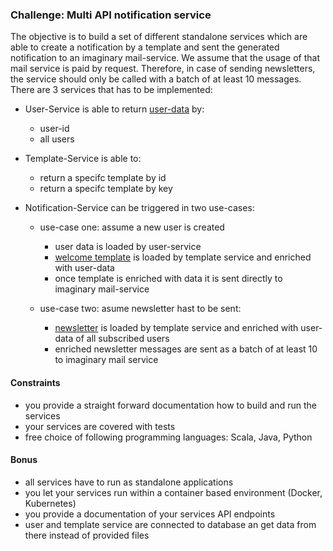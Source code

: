 ### Challenge: Multi API notification service
The objective is to build a set of different standalone services which are able to create a notification by a template and sent the generated notification to an imaginary mail-service.
We assume that the usage of that mail service is paid by request. Therefore, in case of sending newsletters, the service should only be called with a batch of at least 10 messages.
There are 3 services that has to be implemented:

* User-Service is able to return [user-data](users.json) by:
    * user-id
    * all users

* Template-Service is able to:
    * return a specifc template by id
    * return a specifc template by key

* Notification-Service can be triggered in two use-cases:

    * use-case one: assume a new user is created
        * user data is loaded by user-service
        * [welcome template](templateWelcome.txt) is loaded by template service and enriched with user-data
        * once template is enriched with data it is sent directly to imaginary mail-service

    * use-case two: asume newsletter hast to be sent:
        * [newsletter](templateNewsletter.txt) is loaded by template service and enriched with user-data of all subscribed users
        * enriched newsletter messages are sent as a batch of at least 10 to imaginary mail service


#### Constraints
* you provide a straight forward documentation how to build and run the services
* your services are covered with tests
* free choice of following programming languages: Scala, Java, Python

#### Bonus
* all services have to run as standalone applications
* you let your services run within a container based environment (Docker, Kubernetes)
* you provide a documentation of your services API endpoints
* user and template service are connected to database an get data from there instead of provided files